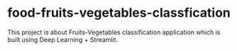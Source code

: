 # food-fruits-vegetables-classfication
This project is about Fruits-Vegetables classification application which is built using Deep Learning + Streamlit.
